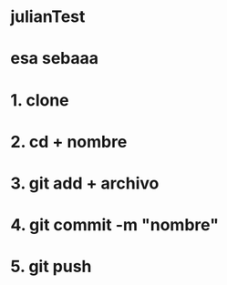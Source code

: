 # julianTest
# esa sebaaa
# 1. clone
# 2. cd + nombre
# 3. git add + archivo
# 4. git commit -m  "nombre"
# 5. git push
